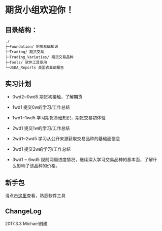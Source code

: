 # 期货小组欢迎你！

## 目录结构：

    ./
    ├─Foundation/ 期货基础知识
    ├─Trading/ 期货交易
    ├─Trading_Varieties/ 期货交易品种
    ├─Tools/ 软件工具使用
    └─USDA_Reports 美国农业部报告

## 实习计划

- 0wd2~0wd5 期货初接触，了解期货

- 1wd1 提交0w的学习/工作总结

- 1wd1~1wd5 学习期货基础知识，期货交易初体验

- 2wd1 提交1w的学习/工作总结

- 2wd1~2wd5 学习从公开来源获取交易品种的基础面信息

- 3wd1 提交2w的学习/工作总结

- 3wd1 ~ 6wd5 视前两周进度情况，继续深入学习交易品种的基本面，了解什么影响了该品种的价格。

## 新手包

请点击[这里](https://github.com/JianyiFutures/intern/issues/1)查看，熟悉软件工具


ChangeLog
---------------
2017.3.3 Michael创建
